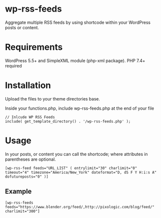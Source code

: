 # wp-rss-feeds
Aggregate multiple RSS feeds by using shortcode within your WordPress posts or content. 

# Requirements
WordPress 5.5+ and SimpleXML module (php-xml package). PHP 7.4+ required

# Installation
Upload the files to your theme directories base. 

Inside your functions.php, include wp-rss-feeds.php at the end of your file
```
// Inlcude WP RSS Feeds
include( get_template_directory() . '/wp-rss-feeds.php' );
```

# Usage
In your posts, or content you can call the shortcode; where attributes in parentheses are optional. 

```
[wp-rss-feed feeds="URL_LIST" ( entrylimit="30" charlimit="0" timeout="4" timezone="America/New_York" dateformat="D, dS F Y H:i:s A" dofutureposts="0" )]
```

## Example
```
[wp-rss-feeds feeds="https://www.blender.org/feed/,http://pixologic.com/blog/feed/" charlimit="300"]
```

